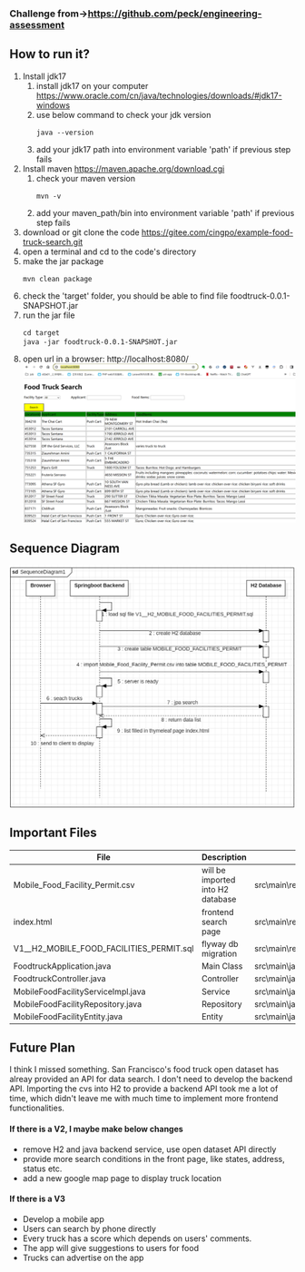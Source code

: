 ### Challenge from$\rightarrow$https://github.com/peck/engineering-assessment


## How to run it?
1. Install jdk17
   1. install jdk17 on your computer https://www.oracle.com/cn/java/technologies/downloads/#jdk17-windows
   2. use below command to check your jdk version
       ```
       java --version
       ```
   3. add your jdk17 path into environment variable 'path' if previous step fails
2. Install maven https://maven.apache.org/download.cgi
   1. check your maven version
       ```
       mvn -v
       ```
   2. add your maven_path/bin into environment variable 'path' if previous step fails
3. download or git clone the code https://gitee.com/cingpo/example-food-truck-search.git
4. open a terminal and cd to the code's directory
5. make the jar package
   ```
   mvn clean package
   ```
6. check the 'target' folder, you should be able to find file foodtruck-0.0.1-SNAPSHOT.jar
7. run the jar file
   ```
   cd target
   java -jar foodtruck-0.0.1-SNAPSHOT.jar
   ```
8. open url in a browser: http://localhost:8080/
   ![layout.png](./doc/layout.png)

## Sequence Diagram
![sequence-diagram.png](doc/sequence-diagram.png)

## Important Files
| File                           |                   Description       | Path |
| ------------------------------ | ---------------------------------   | ----------- |
| Mobile_Food_Facility_Permit.csv| will be imported into H2 database   |src\main\resources|
| index.html   | frontend search page  | src\main\resources\templates  |
| V1__H2_MOBILE_FOOD_FACILITIES_PERMIT.sql | flyway db migration | src\main\resources\db\migration\h2 |
| FoodtruckApplication.java | Main Class | src\main\java\com\cingpo\foodtruck |
| FoodtruckController.java | Controller | src\main\java\com\cingpo\foodtruck\controller |
| MobileFoodFacilityServiceImpl.java | Service | src\main\java\com\cingpo\foodtruck\service\impl |
| MobileFoodFacilityRepository.java | Repository | src\main\java\com\cingpo\foodtruck\repository |
| MobileFoodFacilityEntity.java | Entity | src\main\java\com\cingpo\foodtruck\model |

## Future Plan

I think I missed something. San Francisco's food truck open dataset has alreay provided an API for data search. I don't need to develop the backend API. Importing the cvs into H2 to provide a backend API took me a lot of time, which didn't leave me with much time to implement more frontend functionalities.


#### If there is a V2, I maybe make below changes
* remove H2 and java backend service, use open dataset API directly
* provide more search conditions in the front page, like states, address, status etc.
* add a new google map page to display truck location

#### If there is a V3
* Develop a mobile app
* Users can search by phone directly
* Every truck has a score which depends on users' comments.
* The app will give suggestions to users for food
* Trucks can advertise on the app 

